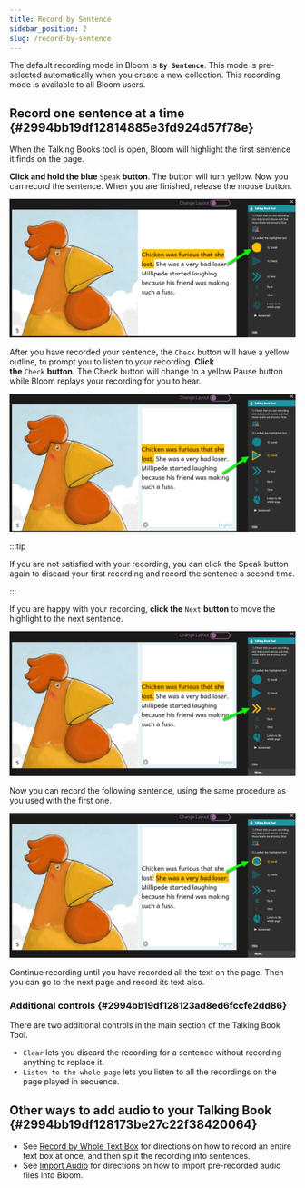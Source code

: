 ```yaml
---
title: Record by Sentence
sidebar_position: 2
slug: /record-by-sentence
---
```




The default recording mode in Bloom is **`By Sentence`**. This mode is pre-selected automatically when you create a new collection. This recording mode is available to all Bloom users.


## Record one sentence at a time {#2994bb19df12814885e3fd924d57f78e}


When the Talking Books tool is open, Bloom will highlight the first sentence it finds on the page. 


**Click and hold the blue** `Speak` **button**. The button will turn yellow. Now you can record the sentence. When you are finished, release the mouse button. 


![](./record-by-sentence.2994bb19-df12-807c-990c-c3143af07296.png)


After you have recorded your sentence, the `Check` button will have a yellow outline, to prompt you to listen to your recording. **Click the** `Check` **button.** The Check button will change to a yellow Pause button while Bloom replays your recording for you to hear.


![](./record-by-sentence.29a4bb19-df12-80e0-84fd-d712d7ee44bc.png)


:::tip

If you are not satisfied with your recording, you can click the Speak button again to discard your first recording and record the sentence a second time.

:::




If you are happy with your recording, **click the** `Next` **button** to move the highlight to the next sentence. 


![](./record-by-sentence.2994bb19-df12-80d1-a7c0-d530f01ab589.png)


Now you can record the following sentence, using the same procedure as you used with the first one. 


![](./record-by-sentence.2994bb19-df12-809d-b147-d61179e74a7f.png)


Continue recording until you have recorded all the text on the page. Then you can go to the next page and record its text also. 


### Additional controls {#2994bb19df128123ad8ed6fccfe2dd86}


There are two additional controls in the main section of the Talking Book Tool. 

- `Clear` lets you discard the recording for a sentence without recording anything to replace it.
- `Listen to the whole page` lets you listen to all the recordings on the page played in sequence.

## Other ways to add audio to your Talking Book {#2994bb19df128173be27c22f38420064}

- See [Record by Whole Text Box](/record-and-split-audio) for directions on how to record an entire text box at once, and then split the recording into sentences.
- See [Import Audio](/import-audio) for directions on how to import pre-recorded audio files into Bloom.
